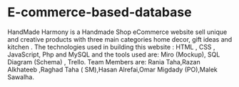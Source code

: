 # E-commerce-based-database
HandMade Harmony is a Handmade Shop eCommerce website sell  unique and creative products with three main categories  home decor, gift ideas and kitchen . The technologies used in building this website : HTML , CSS , JavaScript, Php and MySQL and the tools used are: Miro (Mockup), SQL Diagram (Schema) , Trello.
Team Members are: Rania Taha,Razan Alkhateeb ,Raghad Taha ( SM),Hasan Alrefai,Omar Migdady (PO),Malek Sawalha.
